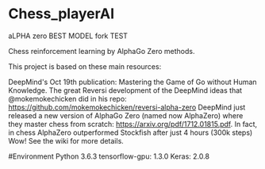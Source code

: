 # Chess_playerAI
aLPHA zero BEST MODEL fork TEST


Chess reinforcement learning by AlphaGo Zero methods.

This project is based on these main resources:

DeepMind's Oct 19th publication: Mastering the Game of Go without Human Knowledge.
The great Reversi development of the DeepMind ideas that @mokemokechicken did in his repo: https://github.com/mokemokechicken/reversi-alpha-zero
DeepMind just released a new version of AlphaGo Zero (named now AlphaZero) where they master chess from scratch: https://arxiv.org/pdf/1712.01815.pdf. In fact, in chess AlphaZero outperformed Stockfish after just 4 hours (300k steps) Wow!
See the wiki for more details.

#Environment
Python 3.6.3
tensorflow-gpu: 1.3.0
Keras: 2.0.8

